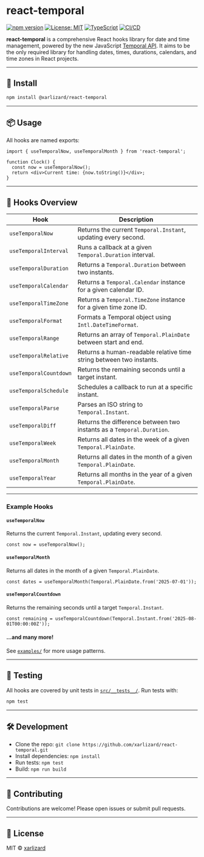 # react-temporal 

[![npm version](https://badge.fury.io/js/@xarlizard%2Freact-temporal.svg)](https://badge.fury.io/js/@xarlizard%2Freact-temporal)
[![License: MIT](https://img.shields.io/badge/License-MIT-yellow.svg)](https://opensource.org/licenses/MIT)
[![TypeScript](https://img.shields.io/badge/TypeScript-Ready-blue.svg)](https://www.typescriptlang.org/)
[![CI/CD](https://github.com/xarlizard/react-temporal/actions/workflows/publish.yml/badge.svg)](https://github.com/xarlizard/react-temporal/actions/workflows/publish.yml)

**react-temporal** is a comprehensive React hooks library for date and time management, powered by the new JavaScript
[Temporal API](https://tc39.es/proposal-temporal/). It aims to be the only required library for handling dates, times,
durations, calendars, and time zones in React projects.

---

## 🚀 Install

```bash
npm install @xarlizard/react-temporal
```

---

## 📦 Usage

All hooks are named exports:

```tsx
import { useTemporalNow, useTemporalMonth } from 'react-temporal';

function Clock() {
  const now = useTemporalNow();
  return <div>Current time: {now.toString()}</div>;
}
```

---

## 🧩 Hooks Overview

| Hook                   | Description                                                           |
| ---------------------- | --------------------------------------------------------------------- |
| `useTemporalNow`       | Returns the current `Temporal.Instant`, updating every second.        |
| `useTemporalInterval`  | Runs a callback at a given `Temporal.Duration` interval.              |
| `useTemporalDuration`  | Returns a `Temporal.Duration` between two instants.                   |
| `useTemporalCalendar`  | Returns a `Temporal.Calendar` instance for a given calendar ID.       |
| `useTemporalTimeZone`  | Returns a `Temporal.TimeZone` instance for a given time zone ID.      |
| `useTemporalFormat`    | Formats a Temporal object using `Intl.DateTimeFormat`.                |
| `useTemporalRange`     | Returns an array of `Temporal.PlainDate` between start and end.       |
| `useTemporalRelative`  | Returns a human-readable relative time string between two instants.   |
| `useTemporalCountdown` | Returns the remaining seconds until a target instant.                 |
| `useTemporalSchedule`  | Schedules a callback to run at a specific instant.                    |
| `useTemporalParse`     | Parses an ISO string to `Temporal.Instant`.                           |
| `useTemporalDiff`      | Returns the difference between two instants as a `Temporal.Duration`. |
| `useTemporalWeek`      | Returns all dates in the week of a given `Temporal.PlainDate`.        |
| `useTemporalMonth`     | Returns all dates in the month of a given `Temporal.PlainDate`.       |
| `useTemporalYear`      | Returns all months in the year of a given `Temporal.PlainDate`.       |

---

### Example Hooks

#### `useTemporalNow`

Returns the current `Temporal.Instant`, updating every second.

```tsx
const now = useTemporalNow();
```

#### `useTemporalMonth`

Returns all dates in the month of a given `Temporal.PlainDate`.

```tsx
const dates = useTemporalMonth(Temporal.PlainDate.from('2025-07-01'));
```

#### `useTemporalCountdown`

Returns the remaining seconds until a target `Temporal.Instant`.

```tsx
const remaining = useTemporalCountdown(Temporal.Instant.from('2025-08-01T00:00:00Z'));
```

#### ...and many more!

See [`examples/`](examples/README.md) for more usage patterns.

---

## 🧪 Testing

All hooks are covered by unit tests in [`src/__tests__/`](src/__tests__). Run tests with:

```bash
npm test
```

---

## 🛠️ Development

- Clone the repo: `git clone https://github.com/xarlizard/react-temporal.git`
- Install dependencies: `npm install`
- Run tests: `npm test`
- Build: `npm run build`

---

## 🤝 Contributing

Contributions are welcome! Please open issues or submit pull requests.

---

## 📄 License

MIT © [xarlizard](https://github.com/xarlizard)
